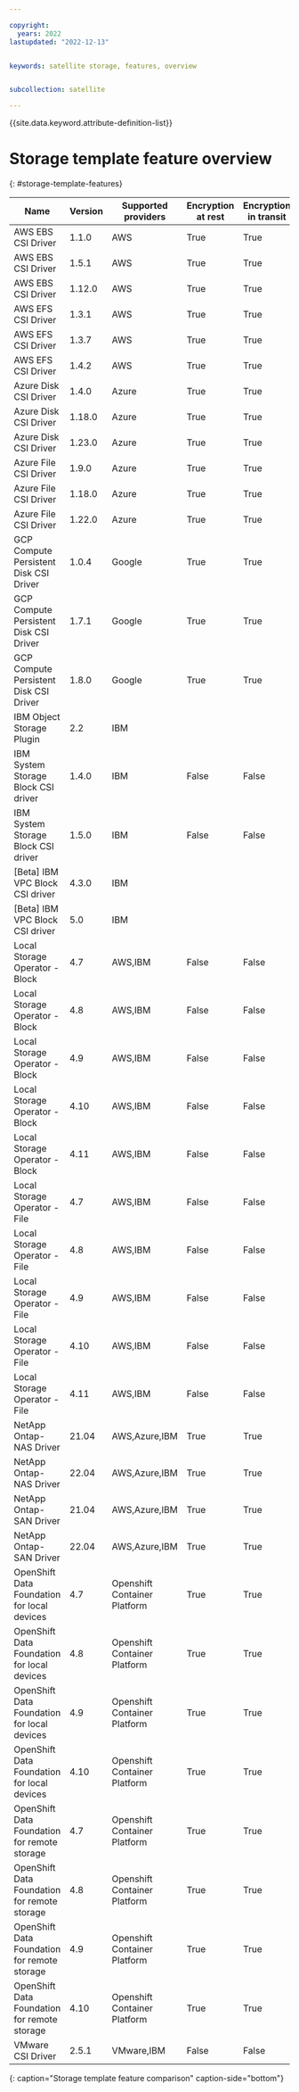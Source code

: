 ```yaml
---

copyright:
  years: 2022
lastupdated: "2022-12-13"


keywords: satellite storage, features, overview


subcollection: satellite

---
```


{{site.data.keyword.attribute-definition-list}}


# Storage template feature overview
{: #storage-template-features}


| Name | Version | Supported providers | Encryption at rest | Encryption in transit | Snapshot support | Availability | Volume expansion |
| --- | --- | --- | --- | --- | --- | --- | --- |
| AWS EBS CSI Driver | 1.1.0 | AWS | True | True | True | Zonal | True |
| AWS EBS CSI Driver | 1.5.1 | AWS | True | True | True | Zonal | True |
| AWS EBS CSI Driver | 1.12.0 | AWS | True | True | True | Zonal | True |
| AWS EFS CSI Driver | 1.3.1 | AWS | True | True | False | Regional | False |
| AWS EFS CSI Driver | 1.3.7 | AWS | True | True | False | Regional | False |
| AWS EFS CSI Driver | 1.4.2 | AWS | True | True | False | Regional | False |
| Azure Disk CSI Driver | 1.4.0 | Azure | True | True | False | Zonal | False |
| Azure Disk CSI Driver | 1.18.0 | Azure | True | True | False | Zonal | False |
| Azure Disk CSI Driver | 1.23.0 | Azure | True | True | False | Zonal | False |
| Azure File CSI Driver | 1.9.0 | Azure | True | True | False | Regional | False |
| Azure File CSI Driver | 1.18.0 | Azure | True | True | False | Regional | False |
| Azure File CSI Driver | 1.22.0 | Azure | True | True | False | Regional | False |
| GCP Compute Persistent Disk CSI Driver | 1.0.4 | Google | True | True | True | Zonal | False |
| GCP Compute Persistent Disk CSI Driver | 1.7.1 | Google | True | True | True | Zonal | False |
| GCP Compute Persistent Disk CSI Driver | 1.8.0 | Google | True | True | True | Zonal | False |
| IBM Object Storage Plugin | 2.2 | IBM | 
| IBM System Storage Block CSI driver | 1.4.0 | IBM | False | False | True | Regional | True |
| IBM System Storage Block CSI driver | 1.5.0 | IBM | False | False | True | Regional | True |
| [Beta] IBM VPC Block CSI driver | 4.3.0 | IBM | 
| [Beta] IBM VPC Block CSI driver | 5.0 | IBM | 
| Local Storage Operator - Block | 4.7 | AWS,IBM | False | False | False | Zonal | False |
| Local Storage Operator - Block | 4.8 | AWS,IBM | False | False | False | Zonal | False |
| Local Storage Operator - Block | 4.9 | AWS,IBM | False | False | False | Zonal | False |
| Local Storage Operator - Block | 4.10 | AWS,IBM | False | False | False | Zonal | False |
| Local Storage Operator - Block | 4.11 | AWS,IBM | False | False | False | Zonal | False |
| Local Storage Operator - File | 4.7 | AWS,IBM | False | False | False | Zonal | False |
| Local Storage Operator - File | 4.8 | AWS,IBM | False | False | False | Zonal | False |
| Local Storage Operator - File | 4.9 | AWS,IBM | False | False | False | Zonal | False |
| Local Storage Operator - File | 4.10 | AWS,IBM | False | False | False | Zonal | False |
| Local Storage Operator - File | 4.11 | AWS,IBM | False | False | False | Zonal | False |
| NetApp Ontap-NAS Driver | 21.04 | AWS,Azure,IBM | True | True | True | Zonal | True |
| NetApp Ontap-NAS Driver | 22.04 | AWS,Azure,IBM | True | True | True | Zonal | True |
| NetApp Ontap-SAN Driver | 21.04 | AWS,Azure,IBM | True | True | True | Zonal | True |
| NetApp Ontap-SAN Driver | 22.04 | AWS,Azure,IBM | True | True | True | Zonal | True |
| OpenShift Data Foundation for local devices | 4.7 | Openshift Container Platform | True | True | False | Regional | True |
| OpenShift Data Foundation for local devices | 4.8 | Openshift Container Platform | True | True | False | Regional | True |
| OpenShift Data Foundation for local devices | 4.9 | Openshift Container Platform | True | True | False | Regional | True |
| OpenShift Data Foundation for local devices | 4.10 | Openshift Container Platform | True | True | False | Regional | True |
| OpenShift Data Foundation for remote storage | 4.7 | Openshift Container Platform | True | True | False | Regional | True |
| OpenShift Data Foundation for remote storage | 4.8 | Openshift Container Platform | True | True | False | Regional | True |
| OpenShift Data Foundation for remote storage | 4.9 | Openshift Container Platform | True | True | False | Regional | True |
| OpenShift Data Foundation for remote storage | 4.10 | Openshift Container Platform | True | True | False | Regional | True |
| VMware CSI Driver | 2.5.1 | VMware,IBM | False | False | True | Zonal | False |
{: caption="Storage template feature comparison" caption-side="bottom"}

